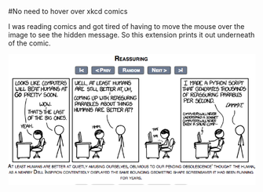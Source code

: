 #No need to hover over xkcd comics

I was reading comics and got tired of having to move the mouse over the image to see the hidden message. So this extension prints it out underneath of the comic.

![Screnshot](xkcd-screenshot.png "Yay mama!")
